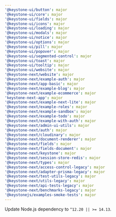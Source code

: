 ```yaml
---
'@keystone-ui/button': major
'@keystone-ui/core': major
'@keystone-ui/fields': major
'@keystone-ui/icons': major
'@keystone-ui/loading': major
'@keystone-ui/modals': major
'@keystone-ui/notice': major
'@keystone-ui/options': major
'@keystone-ui/pill': major
'@keystone-ui/popover': major
'@keystone-ui/segmented-control': major
'@keystone-ui/toast': major
'@keystone-ui/tooltip': major
'@keystone-ui/website': major
'@keystone-next/website': major
'@keystone-next/example-auth': major
'@keystone-next/app-basic': major
'@keystone-next/example-blog': major
'@keystone-next/example-ecommerce': major
'keystone-next-app': major
'@keystone-next/example-next-lite': major
'@keystone-next/example-roles': major
'@keystone-next/example-sandbox': major
'@keystone-next/example-todo': major
'@keystone-next/example-with-auth': major
'@keystone-next/admin-ui-utils': major
'@keystone-next/auth': major
'@keystone-next/cloudinary': major
'@keystone-next/document-renderer': major
'@keystone-next/fields': major
'@keystone-next/fields-document': major
'@keystone-next/keystone': major
'@keystone-next/session-store-redis': major
'@keystone-next/types': major
'@keystone-next/access-control-legacy': major
'@keystone-next/adapter-prisma-legacy': major
'@keystone-next/test-utils-legacy': major
'@keystone-next/utils-legacy': major
'@keystone-next/api-tests-legacy': major
'@keystone-next/benchmarks-legacy': major
'@keystonejs/examples-smoke-tests': major
---
```


Update Node.js dependency to `^12.20 || >= 14.13`.
